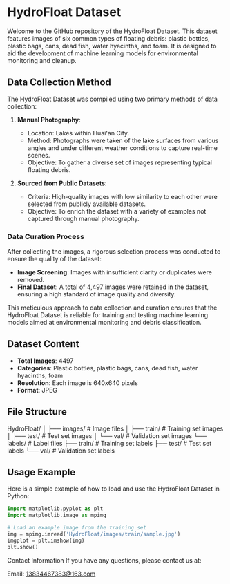 # HydroFloat Dataset

Welcome to the GitHub repository of the HydroFloat Dataset. This dataset features images of six common types of floating debris: plastic bottles, plastic bags, cans, dead fish, water hyacinths, and foam. It is designed to aid the development of machine learning models for environmental monitoring and cleanup.
## Data Collection Method

The HydroFloat Dataset was compiled using two primary methods of data collection:

1. **Manual Photography**:
   - Location: Lakes within Huai'an City.
   - Method: Photographs were taken of the lake surfaces from various angles and under different weather conditions to capture real-time scenes.
   - Objective: To gather a diverse set of images representing typical floating debris.

2. **Sourced from Public Datasets**:
   - Criteria: High-quality images with low similarity to each other were selected from publicly available datasets.
   - Objective: To enrich the dataset with a variety of examples not captured through manual photography.

### Data Curation Process
After collecting the images, a rigorous selection process was conducted to ensure the quality of the dataset:
- **Image Screening**: Images with insufficient clarity or duplicates were removed.
- **Final Dataset**: A total of 4,497 images were retained in the dataset, ensuring a high standard of image quality and diversity.

This meticulous approach to data collection and curation ensures that the HydroFloat Dataset is reliable for training and testing machine learning models aimed at environmental monitoring and debris classification.

## Dataset Content
- **Total Images**: 4497
- **Categories**: Plastic bottles, plastic bags, cans, dead fish, water hyacinths, foam
- **Resolution**: Each image is 640x640 pixels
- **Format**: JPEG

## File Structure

HydroFloat/ │ ├── images/ # Image files │ ├── train/ # Training set images │ ├── test/ # Test set images │ └── val/ # Validation set images └── labels/ # Label files ├── train/ # Training set labels ├── test/ # Test set labels └── val/ # Validation set labels


## Usage Example
Here is a simple example of how to load and use the HydroFloat Dataset in Python:
```python
import matplotlib.pyplot as plt
import matplotlib.image as mpimg

# Load an example image from the training set
img = mpimg.imread('HydroFloat/images/train/sample.jpg')
imgplot = plt.imshow(img)
plt.show()
```


Contact Information
If you have any questions, please contact us at:

Email: 13834467383@163.com
